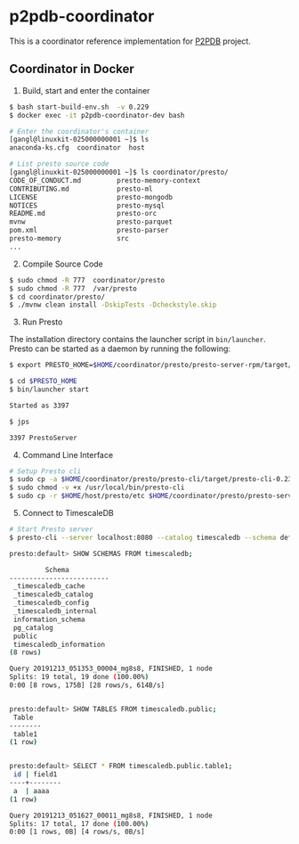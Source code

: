 # p2pdb-coordinator

This is a coordinator reference implementation for [P2PDB](https://github.com/DSLAM-UMD/P2PDB) project.

## Coordinator in Docker

1. Build, start and enter the container

```bash
$ bash start-build-env.sh  -v 0.229
$ docker exec -it p2pdb-coordinator-dev bash

# Enter the coordinator's container
[gangl@linuxkit-025000000001 ~]$ ls
anaconda-ks.cfg  coordinator  host

# List presto source code
[gangl@linuxkit-025000000001 ~]$ ls coordinator/presto/
CODE_OF_CONDUCT.md         presto-memory-context
CONTRIBUTING.md            presto-ml
LICENSE                    presto-mongodb
NOTICES                    presto-mysql
README.md                  presto-orc
mvnw                       presto-parquet
pom.xml                    presto-parser
presto-memory              src
...
```

2. Compile Source Code

```bash
$ sudo chmod -R 777  coordinator/presto
$ sudo chmod -R 777  /var/presto
$ cd coordinator/presto/
$ ./mvnw clean install -DskipTests -Dcheckstyle.skip
```

3. Run Presto

The installation directory contains the launcher script in `bin/launcher`. Presto can be started as a daemon by running the following:

```bash
$ export PRESTO_HOME=$HOME/coordinator/presto/presto-server-rpm/target/classes/presto-server-0.231-SNAPSHOT

$ cd $PRESTO_HOME
$ bin/launcher start

Started as 3397

$ jps

3397 PrestoServer
```

4. Command Line Interface

```bash
# Setup Presto cli
$ sudo cp -a $HOME/coordinator/presto/presto-cli/target/presto-cli-0.231-SNAPSHOT-executable.jar /usr/local/bin/presto-cli
$ sudo chmod -v +x /usr/local/bin/presto-cli
$ sudo cp -r $HOME/host/presto/etc $HOME/coordinator/presto/presto-server-rpm/target/classes/presto-server-0.231-SNAPSHOT/
```

5. Connect to TimescaleDB

```bash
# Start Presto server
$ presto-cli --server localhost:8080 --catalog timescaledb --schema default

presto:default> SHOW SCHEMAS FROM timescaledb;

         Schema  
-------------------------
 _timescaledb_cache  
 _timescaledb_catalog  
 _timescaledb_config  
 _timescaledb_internal  
 information_schema  
 pg_catalog  
 public  
 timescaledb_information
(8 rows)

Query 20191213_051353_00004_mg8s8, FINISHED, 1 node
Splits: 19 total, 19 done (100.00%)
0:00 [8 rows, 175B] [28 rows/s, 614B/s]


presto:default> SHOW TABLES FROM timescaledb.public;
 Table  
--------
 table1
(1 row)


presto:default> SELECT * FROM timescaledb.public.table1;
 id | field1
----+--------
 a  | aaaa  
(1 row)

Query 20191213_051627_00011_mg8s8, FINISHED, 1 node
Splits: 17 total, 17 done (100.00%)
0:00 [1 rows, 0B] [4 rows/s, 0B/s]
```
